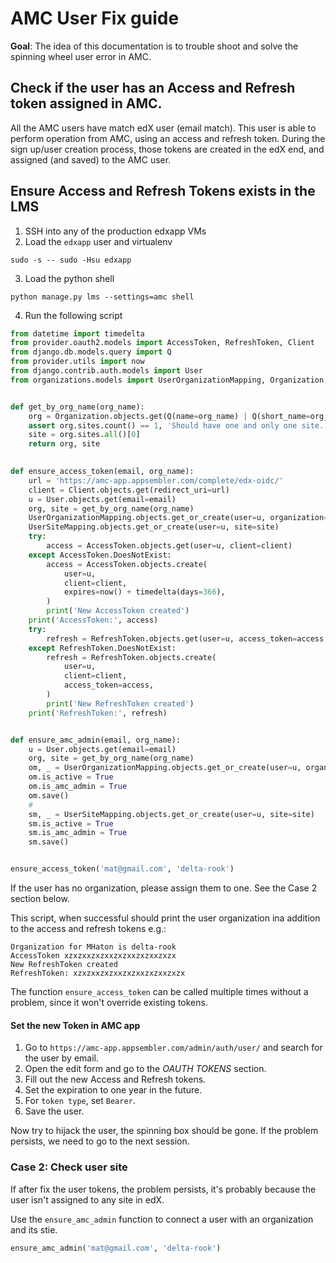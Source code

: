 # AMC User Fix guide

**Goal**: The idea of this documentation is to trouble shoot and solve the spinning wheel user error in AMC.

## Check if the user has an Access and Refresh token assigned in AMC.

All the AMC users have match edX user (email match). This user is able to perform operation from AMC, using an access and refresh token. During the sign up/user creation process, those tokens are created in the edX end, and assigned (and saved) to the AMC user.

## Ensure Access and Refresh Tokens exists in the LMS

1. SSH into any of the production edxapp VMs
2. Load the `edxapp` user and virtualenv
```
sudo -s -- sudo -Hsu edxapp
```

3. Load the python shell
```
python manage.py lms --settings=amc shell
```

4. Run the following script
```python
from datetime import timedelta
from provider.oauth2.models import AccessToken, RefreshToken, Client
from django.db.models.query import Q
from provider.utils import now
from django.contrib.auth.models import User
from organizations.models import UserOrganizationMapping, Organization, UserSiteMapping


def get_by_org_name(org_name):
    org = Organization.objects.get(Q(name=org_name) | Q(short_name=org_name))
    assert org.sites.count() == 1, 'Should have one and only one site.'
    site = org.sites.all()[0]
    return org, site
    

def ensure_access_token(email, org_name):
    url = 'https://amc-app.appsembler.com/complete/edx-oidc/'
    client = Client.objects.get(redirect_uri=url)
    u = User.objects.get(email=email)
    org, site = get_by_org_name(org_name)
    UserOrganizationMapping.objects.get_or_create(user=u, organization=org)
    UserSiteMapping.objects.get_or_create(user=u, site=site)
    try:
        access = AccessToken.objects.get(user=u, client=client)
    except AccessToken.DoesNotExist:
        access = AccessToken.objects.create(
            user=u,
            client=client,
            expires=now() + timedelta(days=366),
        )
        print('New AccessToken created')
    print('AccessToken:', access)
    try:
        refresh = RefreshToken.objects.get(user=u, access_token=access, client=client)
    except RefreshToken.DoesNotExist:
        refresh = RefreshToken.objects.create(
            user=u,
            client=client,
            access_token=access,
        )
        print('New RefreshToken created')
    print('RefreshToken:', refresh)


def ensure_amc_admin(email, org_name):
    u = User.objects.get(email=email)
    org, site = get_by_org_name(org_name)
    om, _ = UserOrganizationMapping.objects.get_or_create(user=u, organization=org)
    om.is_active = True
    om.is_amc_admin = True
    om.save()
    #
    sm, _ = UserSiteMapping.objects.get_or_create(user=u, site=site)
    sm.is_active = True
    sm.is_amc_admin = True
    sm.save()


ensure_access_token('mat@gmail.com', 'delta-rook')
```

If the user has no organization, please assign them to one. See the Case 2 section below.

This script, when successful should print the user organization ina addition to the access
and refresh tokens e.g.:

```
Organization for MHaton is delta-rook
AccessToken xzxzxxzxzxxzxzxxzxzxxzxzx
New RefreshToken created
RefreshToken: xzxzxxzxzxxzxzxxzxzxxzxzx
```

The function `ensure_access_token` can be called multiple times without a problem, since it won't override
existing tokens.

#### Set the new Token in AMC app
1. Go to `https://amc-app.appsembler.com/admin/auth/user/` and search for the user by email.
2. Open the edit form and go to the *OAUTH TOKENS* section.
3. Fill out the new Access and Refresh tokens.
4. Set the expiration to one year in the future.
5. For `token type`, set `Bearer`.
6. Save the user.

Now try to hijack the user, the spinning box should be gone. If the problem persists, we need to go to the next session.

### Case 2: Check user site
If after fix the user tokens, the problem persists, it's probably because the user isn't assigned to any site in edX.

Use the `ensure_amc_admin` function to connect a user with an organization and its stie.

```python
ensure_amc_admin('mat@gmail.com', 'delta-rook')
```
